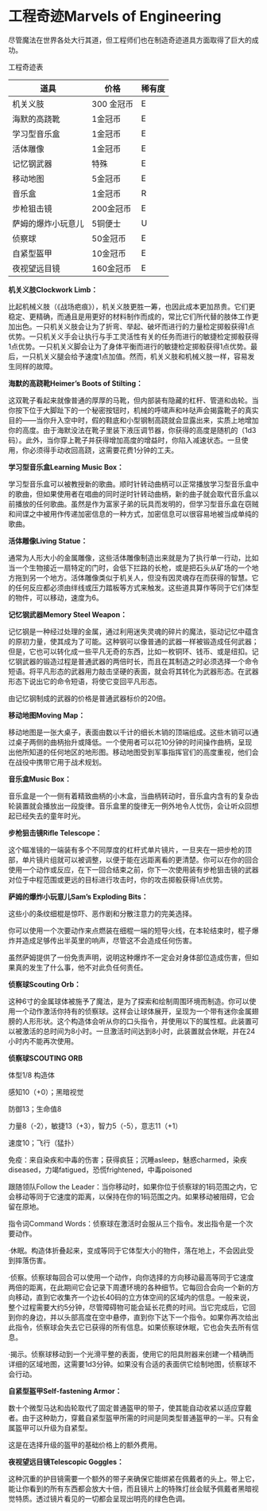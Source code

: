 # 工程奇迹Marvels of Engineering

尽管魔法在世界各处大行其道，但工程师们也在制造奇迹道具方面取得了巨大的成功。

工程奇迹表

<table>
<thead>
<tr class="header">
<th>道具</th>
<th>价格</th>
<th>稀有度</th>
</tr>
</thead>
<tbody>
<tr class="odd">
<td>机关义肢</td>
<td>300 金冠币</td>
<td>E</td>
</tr>
<tr class="even">
<td>海默的高跷靴</td>
<td>1金冠币</td>
<td>E</td>
</tr>
<tr class="odd">
<td>学习型音乐盒</td>
<td>1金冠币</td>
<td>E</td>
</tr>
<tr class="even">
<td>活体雕像</td>
<td>1金冠币</td>
<td>E</td>
</tr>
<tr class="odd">
<td>记忆钢武器</td>
<td>特殊</td>
<td>E</td>
</tr>
<tr class="even">
<td>移动地图</td>
<td>5金冠币</td>
<td>E</td>
</tr>
<tr class="odd">
<td>音乐盒</td>
<td>1金冠币</td>
<td>R</td>
</tr>
<tr class="even">
<td>步枪狙击镜</td>
<td>200金冠币</td>
<td>E</td>
</tr>
<tr class="odd">
<td>萨姆的爆炸小玩意儿</td>
<td>5铜便士</td>
<td>U</td>
</tr>
<tr class="even">
<td>侦察球</td>
<td>50金冠币</td>
<td>E</td>
</tr>
<tr class="odd">
<td>自紧型盔甲</td>
<td>10金冠币</td>
<td>E</td>
</tr>
<tr class="even">
<td>夜视望远目镜</td>
<td>160金冠币</td>
<td>E</td>
</tr>
</tbody>
</table>

**机关义肢Clockwork Limb：**

比起机械义肢（《战场疤痕》），机关义肢更胜一筹，也因此成本更加昂贵。它们更稳定、更精确，而通且是用更好的材料制作而成的，常比它们所代替的肢体工作更加出色。一只机关义肢会让为了折弯、举起、破坏而进行的力量检定掷骰获得1点优势。一只机关义手会让执行与手工灵活性有关的任务而进行的敏捷检定掷骰获得1点优势。一只机关义脚会让为了身体平衡而进行的敏捷检定掷骰获得1点优势。最后，一只机关义腿会给予速度1点加值。然而，机关义肢和机械义肢一样，容易发生同样的故障。

**海默的高跷靴Heimer’s Boots of Stilting：**

这双靴子看起来就像普通的厚厚的马靴，但内部装有隐藏的杠杆、管道和齿轮。当你按下位于大脚趾下的一个秘密按钮时，机械的呼啸声和咔哒声会揭露靴子的真实目的——当你升入空中时，假的鞋底和小型钢制高跷就会显露出来，实质上地增加你的高度。由于海默没法在靴子里装下液压调节器，你获得的高度是随机的（1d3码）。此外，当你穿上靴子并获得增加高度的增益时，你陷入减速状态。一旦使用，你必须得手动收回高跷，这需要花费1分钟的工夫。

**学习型音乐盒Learning Music Box：**

学习型音乐盒可以被教授新的歌曲。顺时针转动曲柄可以正常播放学习型音乐盒中的歌曲，但如果使用者在唱曲的同时逆时针转动曲柄，新的曲子就会取代音乐盒以前播放的任何歌曲。虽然是作为富家子弟的玩具而发明的，但学习型音乐盒在窃贼和间谍之中被用作传递加密信息的一种方式，加密信息可以很容易地被当成单纯的歌曲。

**活体雕像Living Statue：**

通常为人形大小的金属雕像，这些活体雕像制造出来就是为了执行单一行动，比如当一个生物接近一扇特定的门时，会低下拦路的长枪，或是把石头从矿场的一个地方拖到另一个地方。活体雕像类似于机关人，但没有因灵魂存在而获得的智慧。它的任何反应都必须由绊线或压力踏板等方式来触发。这些道具算作等同于它们体型的物件，可以移动，速度为6。

**记忆钢武器Memory Steel Weapon：**

记忆钢是一种经过处理的金属，通过利用迷失灵魂的碎片的魔法，驱动记忆中蕴含的原初力量，使其成为了可能。这种钢可以像普通的武器一样被锻造成任何武器；但是，它也可以转化成一些平凡无奇的东西，比如一枚铜环、钱币、或是纽扣。记忆钢武器的锻造过程是普通武器的两倍时长，而且在其制造之时必须选择一个命令短语。将平凡形态的武器用力敲击坚硬的表面，就会将其转化为武器形态。在武器形态下说出它的命令短语，将使它变回平凡形态。

由记忆钢制成的武器的价格是普通武器标价的20倍。

**移动地图Moving Map：**

移动地图是一张大桌子，表面由数以千计的细长木销的顶端组成。这些木销可以通过桌子两侧的曲柄抬升或降低。一个使用者可以花10分钟的时间操作曲柄，呈现出他所知道的任何地区的地形图。移动地图受到军事指挥官们的高度重视，他们会在战役中携带它用于战术规划。

**音乐盒Music Box：**

音乐盒是一个一侧有着精致曲柄的小木盒，当曲柄转动时，音乐盒内含有的复杂齿轮装置就会播放出一段旋律。音乐盒里的旋律无一例外地令人忧伤，会让听众回想起已经失去的童年时光。

**步枪狙击镜Rifle Telescope：**

这个瞄准镜的一端装有多个不同厚度的杠杆式单片镜片，一旦夹在一把步枪的顶部，单片镜片组就可以被调整，以便于能在远距离看的更清楚。你可以在你的回合使用一个动作或反应，在下一回合结束之前，你下一次使用装有步枪狙击镜的武器对位于中程范围或更远的目标进行攻击时，你的攻击掷骰获得1点优势。

**萨姆的爆炸小玩意儿Sam’s Exploding Bits：**

这些小的条纹细棍是惊吓、恶作剧和分散注意力的完美选择。

你可以使用一个次要动作来点燃装在细棍一端的短导火线，在本轮结束时，棍子爆炸并造成足够传出半英里的响声，尽管这不会造成任何伤害。

虽然萨姆提供了一份免责声明，说明这种爆炸不一定会对身体部位造成伤害，但如果真的发生了什么事，他不对此负任何责任。

**侦察球Scouting Orb：**

这种6寸的金属球体被施予了魔法，是为了探索和绘制周围环境而制造。你可以使用一个动作激活你持有的侦察球。这样会让球体展开，呈现为一个带有迷你金属翅膀的人形形状。这个构造体会听从你的口头指令，并使用以下的属性框。此装置可以被激活的总时间为8小时。一旦激活时间达到8小时，此装置就会休眠，并在24小时内不能再次使用。

**侦察球SCOUTING ORB**

体型1/8 构造体

感知10（+0）；黑暗视觉

防御13；生命值8

力量8（-2），敏捷13（+3），智力5（-5），意志11（+1）

速度10；飞行（猛扑）

免疫：来自染疾和中毒的伤害；获得疯狂；沉睡asleep，魅惑charmed，染疾diseased，力竭fatigued，恐慌frightened，中毒poisoned

跟随领队Follow the
Leader：当你移动时，如果你位于侦察球的1码范围之内，它会移动等同于它速度的距离，以保持在你的1码范围之内。如果移动被阻碍，它会留在原地。

指令词Command
Words：侦察球在激活时会服从三个指令。发出指令是一个次要动作。

·休眠。构造体折叠起来，变成等同于它体型大小的物件，落在地上，不会因此受到摔落伤害。

·侦察。侦察球每回合可以使用一个动作，向你选择的方向移动最高等同于它速度两倍的距离，在此期间它会记录下周遭环境的各种细节。它每回合会向一个新的方向移动，直到它收集齐一个边长40码的立方体空间的区域内的信息。一般来说，整个过程需要大约5分钟，尽管障碍物可能会延长花费的时间。当它完成后，它回到你的身边，并以头部高度在空中悬停，直到你下达下一个指令。如果你再次给出此指令，侦察球会失去它已获得的所有信息。如果侦察球休眠，它也会失去所有信息。

·揭示。侦察球移动到一个光滑平整的表面，使用它的阳具附器来创建一个精确而详细的区域地图，这需要1d3分钟。如果没有合适的表面供它绘制地图，侦察球不会行动。

**自紧型盔甲Self-fastening Armor：**

数十个微型马达和齿轮取代了固定普通盔甲的带子，使其能自动收紧以适应穿戴者。由于这种助力，穿戴自紧型盔甲所需的时间是同类型普通盔甲的一半。只有金属盔甲可以升级为自紧型。

这是在选择升级的盔甲的基础价格上的额外费用。

**夜视望远目镜Telescopic Goggles：**

这种沉重的护目镜需要一个额外的带子来确保它能绑紧在佩戴者的头上。带上它，能让你看到的所有东西都会放大十倍，而且镜片上的特殊灯丝会赋予佩戴者黑暗视觉特质。透过镜片看见的一切都会呈现出明亮的绿色色调。
